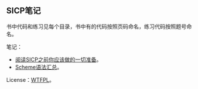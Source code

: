 ## SICP笔记

书中代码和练习见每个目录，书中有的代码按照页码命名，练习代码按照题号命名。

笔记：
- [阅读SICP之前你应该做的一切准备](Notes/GetReadyForReading.md)。
- [Scheme语法汇总](Notes/SchemeSyntax.md)。

License：[WTFPL](LICENSE)。